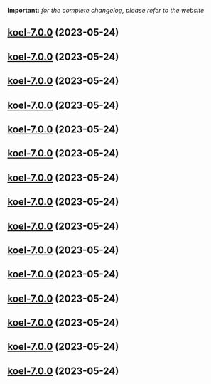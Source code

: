**Important:**
*for the complete changelog, please refer to the website*




## [koel-7.0.0](https://github.com/succelle/charts/compare/koel-6.0.27...koel-7.0.0) (2023-05-24)




## [koel-7.0.0](https://github.com/succelle/charts/compare/koel-6.0.27...koel-7.0.0) (2023-05-24)




## [koel-7.0.0](https://github.com/succelle/charts/compare/koel-6.0.27...koel-7.0.0) (2023-05-24)




## [koel-7.0.0](https://github.com/succelle/charts/compare/koel-6.0.27...koel-7.0.0) (2023-05-24)




## [koel-7.0.0](https://github.com/succelle/charts/compare/koel-6.0.27...koel-7.0.0) (2023-05-24)




## [koel-7.0.0](https://github.com/succelle/charts/compare/koel-6.0.27...koel-7.0.0) (2023-05-24)




## [koel-7.0.0](https://github.com/succelle/charts/compare/koel-6.0.27...koel-7.0.0) (2023-05-24)




## [koel-7.0.0](https://github.com/succelle/charts/compare/koel-6.0.27...koel-7.0.0) (2023-05-24)




## [koel-7.0.0](https://github.com/succelle/charts/compare/koel-6.0.27...koel-7.0.0) (2023-05-24)




## [koel-7.0.0](https://github.com/succelle/charts/compare/koel-6.0.27...koel-7.0.0) (2023-05-24)




## [koel-7.0.0](https://github.com/succelle/charts/compare/koel-6.0.27...koel-7.0.0) (2023-05-24)




## [koel-7.0.0](https://github.com/succelle/charts/compare/koel-6.0.27...koel-7.0.0) (2023-05-24)




## [koel-7.0.0](https://github.com/succelle/charts/compare/koel-6.0.27...koel-7.0.0) (2023-05-24)




## [koel-7.0.0](https://github.com/succelle/charts/compare/koel-6.0.27...koel-7.0.0) (2023-05-24)




## [koel-7.0.0](https://github.com/succelle/charts/compare/koel-6.0.27...koel-7.0.0) (2023-05-24)

